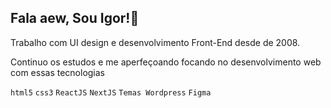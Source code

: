 ## Fala aew, Sou Igor!👋

Trabalho com UI design e desenvolvimento Front-End desde de 2008.

Continuo os estudos e me aperfeçoando focando no desenvolvimento web com essas tecnologias

``html5``  ``css3``  ``ReactJS`` ``NextJS``  ``Temas Wordpress`` ``Figma``
